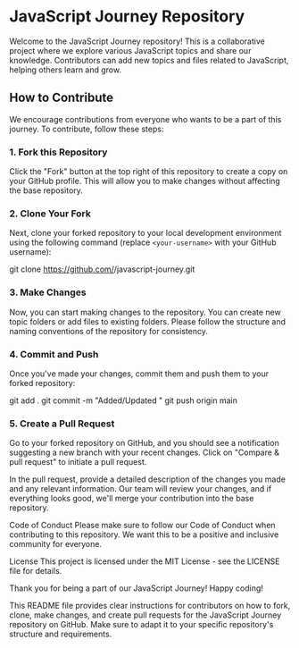 # JavaScript Journey Repository

Welcome to the JavaScript Journey repository! This is a collaborative project where we explore various JavaScript topics and share our knowledge. Contributors can add new topics and files related to JavaScript, helping others learn and grow.

## How to Contribute

We encourage contributions from everyone who wants to be a part of this journey. To contribute, follow these steps:

### 1. Fork this Repository

Click the "Fork" button at the top right of this repository to create a copy on your GitHub profile. This will allow you to make changes without affecting the base repository.

### 2. Clone Your Fork

Next, clone your forked repository to your local development environment using the following command (replace `<your-username>` with your GitHub username):

git clone https://github.com/<your-username>/javascript-journey.git
### 3. Make Changes
Now, you can start making changes to the repository. You can create new topic folders or add files to existing folders. Please follow the structure and naming conventions of the repository for consistency.

### 4. Commit and Push
Once you've made your changes, commit them and push them to your forked repository:


git add .
git commit -m "Added/Updated <brief-description>"
git push origin main

### 5. Create a Pull Request
Go to your forked repository on GitHub, and you should see a notification suggesting a new branch with your recent changes. Click on "Compare & pull request" to initiate a pull request.

In the pull request, provide a detailed description of the changes you made and any relevant information. Our team will review your changes, and if everything looks good, we'll merge your contribution into the base repository.

Code of Conduct
Please make sure to follow our Code of Conduct when contributing to this repository. We want this to be a positive and inclusive community for everyone.

License
This project is licensed under the MIT License - see the LICENSE file for details.

Thank you for being a part of our JavaScript Journey! Happy coding!


This README file provides clear instructions for contributors on how to fork, clone, make changes, and create pull requests for the JavaScript Journey repository on GitHub. Make sure to adapt it to your specific repository's structure and requirements.